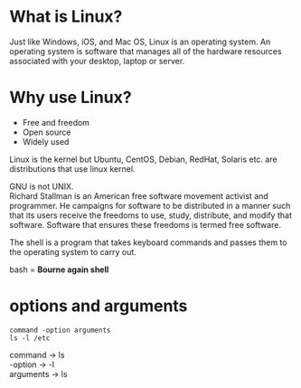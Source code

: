 # What is Linux?  
Just like Windows, iOS, and Mac OS, Linux is an operating system.
An operating system is software that manages all of the hardware resources associated with your desktop, laptop or server.

# Why use Linux?
- Free and freedom
- Open source
- Widely used 

Linux is the kernel but Ubuntu, CentOS, Debian, RedHat, Solaris etc. are distributions that use linux kernel. 

GNU is not UNIX.  
Richard Stallman  is an American free software movement activist and programmer. 
He campaigns for software to be distributed in a manner such that its users receive the freedoms to use, 
study, distribute, and modify that software. Software that ensures these freedoms is termed free software.

The shell is a program that takes keyboard commands and passes them to the operating system to carry out.

bash = **Bourne again shell**

# options and arguments
`command -option arguments`  
`ls -l /etc` 

command     ->      ls   
-option     ->      -l  
arguments   ->      ls